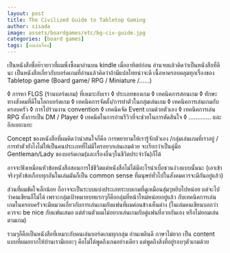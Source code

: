 ```yaml
---
layout: post
title: The Civilized Guide to Tabletop Gaming
author: sisada
image: assets/boardgames/etc/bg-civ-guide.jpg
categories: [board games]
tags: [กบเล่าเรื่อง]
---
```

เป็นหนังสือชื่อย๊าวยาวที่ผมพึ่งซื้อมาอ่านบน kindle เมื่ออาทิตย์ก่อน อ่านจบแล้วคิดว่าเป็นหนังสือที่ดีนะ
เป็นหนังสือเกี่ยวกับบอร์ดเกมที่อ่านแล้วคิดว่าถ้ามีแปลไทยน่าจะดี เนื้อหาครอบคลุมทุกเรื่องของ Tabletop game (Board game/ RPG / Miniature /......)

◊ การหา FLGS (ร้านบอร์ดเกม) ที่เหมาะกับเรา
◊ ประเภทของเกม
◊ เทคนิคการสอนเกม
◊ ทักษะทางสังคมที่ดีในโลกบอร์ดเกม
◊ เทคนิคการจัดตั้ง/การทำตัวในกลุ่มเล่นเกม
◊ เทคนิคการเล่นเกมกับครอบครัว
◊ การไปร่วมงาน convention
◊ เทคนิคจัด Event เกมด้วยตัวเอง
◊ เทคนิคการเล่น RPG ทั้งการเป็น DM / Player
◊ เทคนิคในการอ่านรีวิวที่จะช่วยในการตัดสินใจ
◊ ............. และอีกเยอะแยะ

Concept ของหนังสือที่ผมคิดว่าน่าสนใจก็คือ การพยายามให้เรารู้จักตัวเอง /กลุ่มเล่นเกมที่เราอยู่ / การทำตัวยังไงไม่ให้เป็นคนประเภทที่ไม่มีใครอยากเล่นเกมด้วย จะเรียกว่าเป็นคู่มือ Gentleman/Lady ของบอร์ดเกม(และเรื่องอื่นๆในชีวิตประจำวัน)ก็ได้

อาจจะฟังเหมือนหัวข้อหนังสือสอนการใช้ชีวิตแต่หนังสือไม่ได้มีอะไรน่าเบื่อชวนง่วงแบบนั้นนะ (เอาเข้าจริงๆหัวข้อเกือบทุกอันในเล่มมันก็เป็น common sense ที่มนุษย์ทั่วไปในสังคมควรจะมีกันอยู่แล้ว)

ส่วนที่ผมขัดใจเล็กน้อย ก็อาจจะเป็นระบบแบ่งประเภทระบบเกมที่ดูเหมือนสุ่มๆหยิบไปหน่อย แต่จะไปว่าคนเขียนก็ไม่ได้ เพราะกลุ่มเป้าหมายบทแรกๆก็คือกลุ่มที่หน้าใหม่หน่อยอยู่แล้ว กับเทคนิคการเล่นเกมในครอบครัวจะมีหมวดเกี่ยวกับการเล่นเกมกับแฟนที่ผมค่อนข้างเห็นต่าง (ในเล่มคนเขียนบอกว่าควรจะ be nice กับแฟนเสมอ แต่ส่วนตัวผมไม่อยากเล่นเกมกับคู่แฟนที่อวยกันเอง หรือไม่ยอมเล่นตามเกม)

รวมๆก็คือเป็นหนังสือที่เหมาะกับคนเล่นบอร์ดเกมทุกกลุ่ม อ่านเพลินดี ภาษาไม่ยาก เป็น content แบบที่ผมอยากให้บ้านเรามีเยอะๆ คือไม่ได้พูดถึงเกมอย่างเดียว แต่พูดถึงสิ่งที่อยู่รอบๆตัวเกมด้วย